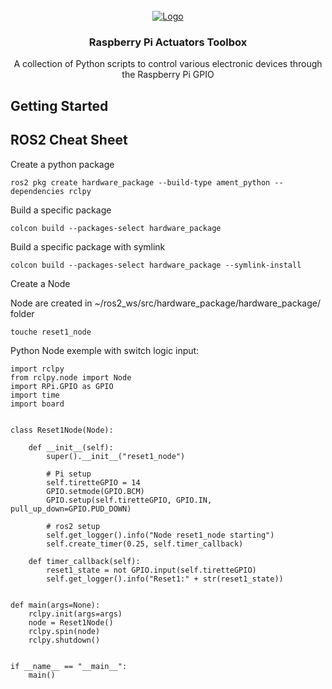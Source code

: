 <!-- PROJECT LOGO -->
<br />
<div align="center">
  <a href="https://github.com/othneildrew/Best-README-Template">
    <img src="https://i.postimg.cc/BZcpdHgc/table-2023-Feb-25-11-50-22-AM-000-Customized-View5422542567.png" alt="Logo">
  </a>

  <h3 align="center">Raspberry Pi Actuators Toolbox</h3>

  <p align="center">
    A collection of Python scripts to control various electronic devices through the Raspberry Pi GPIO
    </p>
</div>


## Getting Started

## ROS2 Cheat Sheet

Create a python package
```shell
ros2 pkg create hardware_package --build-type ament_python --dependencies rclpy
```

Build a specific package
```shell
colcon build --packages-select hardware_package
```

Build a specific package with symlink
```shell
colcon build --packages-select hardware_package --symlink-install
```


Create a Node

Node are created in ~/ros2_ws/src/hardware_package/hardware_package/ folder
```shell
touche reset1_node
```

Python Node exemple with switch logic input:
```python#!/usr/bin/env python3
import rclpy
from rclpy.node import Node
import RPi.GPIO as GPIO
import time
import board


class Reset1Node(Node):

    def __init__(self):
        super().__init__("reset1_node")

        # Pi setup
        self.tiretteGPIO = 14
        GPIO.setmode(GPIO.BCM)
        GPIO.setup(self.tiretteGPIO, GPIO.IN, pull_up_down=GPIO.PUD_DOWN)

        # ros2 setup
        self.get_logger().info("Node reset1_node starting")
        self.create_timer(0.25, self.timer_callback)

    def timer_callback(self):
        reset1_state = not GPIO.input(self.tiretteGPIO)
        self.get_logger().info("Reset1:" + str(reset1_state))


def main(args=None):
    rclpy.init(args=args)
    node = Reset1Node()
    rclpy.spin(node)
    rclpy.shutdown()


if __name__ == "__main__":
    main()

```